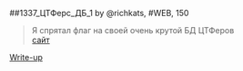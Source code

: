 ##1337_ЦТФерс_ДБ_1
by @richkats, #WEB, 150  

>Я спрятал флаг на своей очень крутой БД ЦТФеров  
[сайт](http://surctf.ru:1984/)  


[Write-up](WRITEUP.md)  
